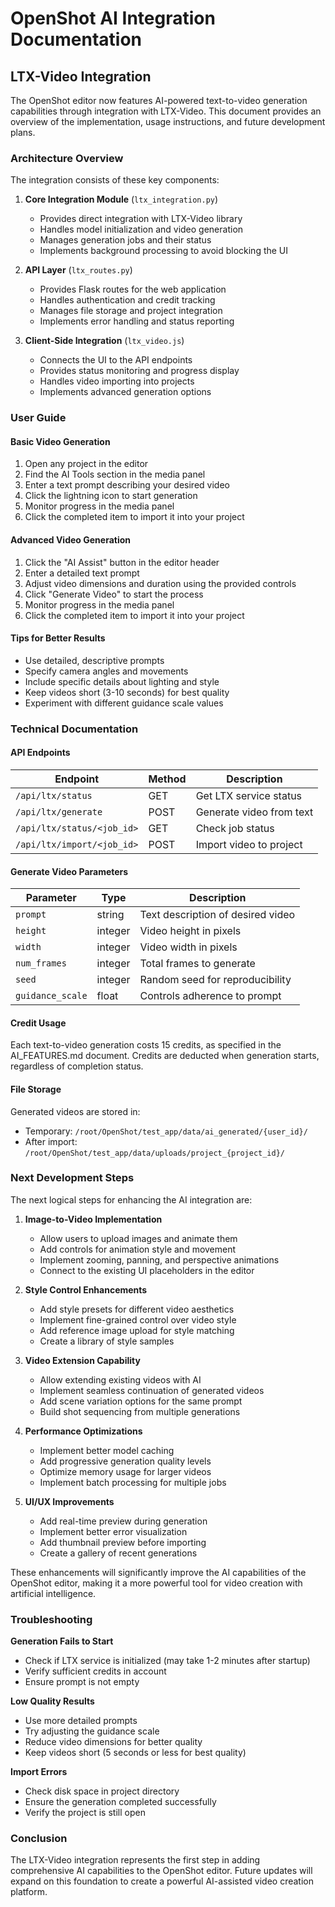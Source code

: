 # OpenShot AI Integration Documentation

## LTX-Video Integration

The OpenShot editor now features AI-powered text-to-video generation capabilities through integration with LTX-Video. This document provides an overview of the implementation, usage instructions, and future development plans.

### Architecture Overview

The integration consists of these key components:

1. **Core Integration Module** (`ltx_integration.py`)
   - Provides direct integration with LTX-Video library
   - Handles model initialization and video generation
   - Manages generation jobs and their status
   - Implements background processing to avoid blocking the UI

2. **API Layer** (`ltx_routes.py`)
   - Provides Flask routes for the web application
   - Handles authentication and credit tracking
   - Manages file storage and project integration
   - Implements error handling and status reporting

3. **Client-Side Integration** (`ltx_video.js`)
   - Connects the UI to the API endpoints
   - Provides status monitoring and progress display
   - Handles video importing into projects
   - Implements advanced generation options

### User Guide

#### Basic Video Generation
1. Open any project in the editor
2. Find the AI Tools section in the media panel
3. Enter a text prompt describing your desired video
4. Click the lightning icon to start generation
5. Monitor progress in the media panel
6. Click the completed item to import it into your project

#### Advanced Video Generation
1. Click the "AI Assist" button in the editor header
2. Enter a detailed text prompt
3. Adjust video dimensions and duration using the provided controls
4. Click "Generate Video" to start the process
5. Monitor progress in the media panel
6. Click the completed item to import it into your project

#### Tips for Better Results
- Use detailed, descriptive prompts
- Specify camera angles and movements
- Include specific details about lighting and style
- Keep videos short (3-10 seconds) for best quality
- Experiment with different guidance scale values

### Technical Documentation

#### API Endpoints

| Endpoint | Method | Description |
|----------|--------|-------------|
| `/api/ltx/status` | GET | Get LTX service status |
| `/api/ltx/generate` | POST | Generate video from text |
| `/api/ltx/status/<job_id>` | GET | Check job status |
| `/api/ltx/import/<job_id>` | POST | Import video to project |

#### Generate Video Parameters

| Parameter | Type | Description |
|-----------|------|-------------|
| `prompt` | string | Text description of desired video |
| `height` | integer | Video height in pixels |
| `width` | integer | Video width in pixels |
| `num_frames` | integer | Total frames to generate |
| `seed` | integer | Random seed for reproducibility |
| `guidance_scale` | float | Controls adherence to prompt |

#### Credit Usage

Each text-to-video generation costs 15 credits, as specified in the AI_FEATURES.md document. Credits are deducted when generation starts, regardless of completion status.

#### File Storage

Generated videos are stored in:
- Temporary: `/root/OpenShot/test_app/data/ai_generated/{user_id}/`
- After import: `/root/OpenShot/test_app/data/uploads/project_{project_id}/`

### Next Development Steps

The next logical steps for enhancing the AI integration are:

1. **Image-to-Video Implementation**
   - Allow users to upload images and animate them
   - Add controls for animation style and movement
   - Implement zooming, panning, and perspective animations
   - Connect to the existing UI placeholders in the editor

2. **Style Control Enhancements**
   - Add style presets for different video aesthetics
   - Implement fine-grained control over video style
   - Add reference image upload for style matching
   - Create a library of style samples

3. **Video Extension Capability**
   - Allow extending existing videos with AI
   - Implement seamless continuation of generated videos
   - Add scene variation options for the same prompt
   - Build shot sequencing from multiple generations

4. **Performance Optimizations**
   - Implement better model caching
   - Add progressive generation quality levels
   - Optimize memory usage for larger videos
   - Implement batch processing for multiple jobs

5. **UI/UX Improvements**
   - Add real-time preview during generation
   - Implement better error visualization
   - Add thumbnail preview before importing
   - Create a gallery of recent generations

These enhancements will significantly improve the AI capabilities of the OpenShot editor, making it a more powerful tool for video creation with artificial intelligence.

### Troubleshooting

**Generation Fails to Start**
- Check if LTX service is initialized (may take 1-2 minutes after startup)
- Verify sufficient credits in account
- Ensure prompt is not empty

**Low Quality Results**
- Use more detailed prompts
- Try adjusting the guidance scale
- Reduce video dimensions for better quality
- Keep videos short (5 seconds or less for best quality)

**Import Errors**
- Check disk space in project directory
- Ensure the generation completed successfully
- Verify the project is still open

### Conclusion

The LTX-Video integration represents the first step in adding comprehensive AI capabilities to the OpenShot editor. Future updates will expand on this foundation to create a powerful AI-assisted video creation platform.